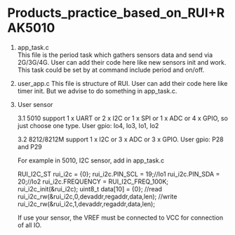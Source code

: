 # Products_practice_based_on_RUI+RAK5010
1. app_task.c 	
   This file is the period task which gathers sensors data and send via 2G/3G/4G. User can add
   their code here like new sensors init and work. This task could be set by at command include
   period and on/off.
   
2. user_app.c
   This file is structure of RUI. User can add their code here like timer init. But we advise to
   do something in app_task.c.

3. User sensor
   
   3.1 5010 support 1 x UART or 2 x I2C or 1 x SPI or 1 x ADC or 4 x GPIO, so just choose one type.
   User gpio: Io4, Io3, Io1, Io2
   
   3.2 8212/8212M support 1 x I2C or 3 x ADC or 3 x GPIO.
   User gpio: P28 and P29
   
   For example in 5010, I2C sensor, add in app_task.c
   
   RUI_I2C_ST rui_i2c = {0};
   rui_i2c.PIN_SCL = 19;//Io1
   rui_i2c.PIN_SDA = 20;//Io2
   rui_i2c.FREQUENCY = RUI_I2C_FREQ_100K;
   rui_i2c_init(&rui_i2c);
   uint8_t data[10] = {0};
   //read
   rui_i2c_rw(&rui_i2c,0,devaddr,regaddr,data,len);
   //write
   rui_i2c_rw(&rui_i2c,1,devaddr,regaddr,data,len);
   
   If use your sensor, the VREF must be connected to VCC for connection of all IO.